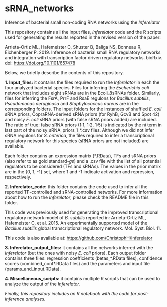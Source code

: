 # sRNA_networks
Inference of bacterial small non-coding RNA networks using the *Inferelator*

This repository contains all the input files, *Inferelator* code and the R scripts used for generating the results reported in the revised version of the paper:

Arrieta-Ortiz ML, Hafemeister C, Shuster B, Baliga NS, Bonneau R, Eichenberger P. 2019. Inference of bacterial small RNA regulatory networks  and integration with transcription factor driven regulatory networks. bioRxiv. doi: https://doi.org/10.1101/657478  
 
Below, we briefly describe the contents of this repository. 

**1.	Input_files:** it contains the files required to run the *Inferelator* in each the four analyzed bacterial species. Files for inferring the *Escherichia coli* network that includes eight sRNAs are in the Ecoli_8sRNAs folder. Similarly,  files for inferring the FsrA, PrrF and RsaE regulons for *Bacillus subtilis*, *Pseudomonas aeruginosa* and *Staphylococcus aureus* are in the corresponding folders. The input folders for the instances of shuffled *E. coli* sRNA priors, CopraRNA-derived sRNA priors (for RyhB, GcvB and Spot 42) and noisy *E. coli* sRNA priors (with false sRNA priors added) are included. The ratio of true: false sRNA priors (1:1, 1:2, 1:5) is indicated by the n*i* term in last part of the noisy_sRNA_priors_1_\*.csv files. Although we did not infer sRNA regulons for *S. enterica*, the files required to infer a transcriptional regulatory network for this species (sRNA priors are not included) are available. 

Each folder contains an expression matrix (\*.RData), TFs and sRNA priors (also refer to as gold standard-*gs*) and a .csv file with the list of all potential regulators to be considered (TFs and sRNAs). The values in the prior matrix are in the {0, 1, -1} set, where 1 and -1 indicate activation and repression, respectively.

**2.	Inferelator_code:** this folder contains the code used to infer all the reported TF-controlled and sRNA-controlled networks. For more information about how to run the *Inferelator*, please check the README file in this folder. 

This code was previously used for generating the improved transcriptional regulatory network model of *B. subtilis* reported in: Arrieta-Ortiz ML, Hafemeister C, et al. 2015. An experimentally supported model of the *Bacillus subtilis* global transcriptional regulatory network. Mol. Syst. Biol.  11. 

This code is also available at: https://github.com/ChristophH/Inferelator

**3.	Inferelator_output_files:** it contains all the networks inferred with the *Inferelator* (but the ones with noisy *E. coli*  priors). Each output folder contains three files: regression coefficients (betas_\*.RData files), confidence scores (combined_conf\*.RData files) and the parameters and input file (params_and_input.RData).

**4.	Miscellaneous_scripts:** it contains multiple R scripts that can be used to analyze the output of the *Inferelator*. 

*Finally, this repository includes an R notebook with the code for post-inference analyses.* 


